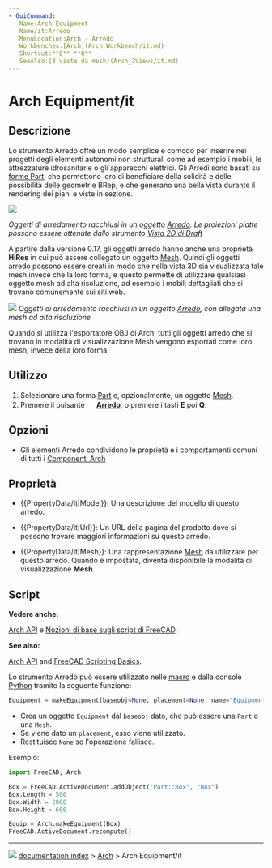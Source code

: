 ```yaml
---
- GuiCommand:
   Name:Arch Equipment
   Name/it:Arredo
   MenuLocation:Arch - Arredo
   Workbenches:[Arch](Arch_Workbench/it.md)
   Shortcut:**E** **Q**
   SeeAlso:[3 viste da mesh](Arch_3Views/it.md)
---
```


# Arch Equipment/it


</div>

## Descrizione


<div class="mw-translate-fuzzy">

Lo strumento Arredo offre un modo semplice e comodo per inserire nei progetti degli elementi autonomi non strutturali come ad esempio i mobili, le attrezzature idrosanitarie o gli apparecchi elettrici. Gli Arredi sono basati su [forme Part](Part_Workbench/it.md), che permettono loro di beneficiare della solidità e delle possibilità delle geometrie BRep, e che generano una bella vista durante il rendering dei piani e viste in sezione.


</div>

![](images/Arch_equipment_example.jpg )


<div class="mw-translate-fuzzy">



*Oggetti di arredamento racchiusi in un oggetto [Arredo](Arch_Equipment/it.md). Le proiezioni piatte possono essere ottenute dallo strumento [Vista 2D di Draft](Draft_Shape2DView/it.md)*


</div>


<div class="mw-translate-fuzzy">

A partire dalla versione 0.17, gli oggetti arredo hanno anche una proprietà **HiRes** in cui può essere collegato un oggetto [Mesh](Mesh_Workbench/it.md). Quindi gli oggetti arredo possono essere creati in modo che nella vista 3D sia visualizzata tale mesh invece che la loro forma, e questo permette di utilizzare qualsiasi oggetto mesh ad alta risoluzione, ad esempio i mobili dettagliati che si trovano comunemente sui siti web.


</div>

![](images/Arch_equipment_mesh.jpg ) 
*Oggetti di arredamento racchiusi in un oggetto [Arredo](Arch_Equipment/it.md), con allegata una mesh ad alta risoluzione*

Quando si utilizza l\'esportatore OBJ di Arch, tutti gli oggetti arredo che si trovano in modalità di visualizzazione Mesh vengono esportati come loro mesh, invece della loro forma.

## Utilizzo

1.  Selezionare una forma [Part](Part_Workbench/it.md) e, opzionalmente, un oggetto [Mesh](Mesh_Workbench/it.md).
2.  Premere il pulsante **<img src="images/Arch_Equipment.svg" width=16px> [Arredo](Arch_Equipment/it.md)**, o premere i tasti **E** poi **Q**.

## Opzioni

-   Gli elementi Arredo condividono le proprietà e i comportamenti comuni di tutti i [Componenti Arch](Arch_Component/it.md)

## Proprietà

-    {{PropertyData/it|Model}}: Una descrizione del modello di questo arredo.

-    {{PropertyData/it|Url}}: Un URL della pagina del prodotto dove si possono trovare maggiori informazioni su questo arredo.

-    {{PropertyData/it|Mesh}}: Una rappresentazione [Mesh](Mesh_Workbench/it.md) da utilizzare per questo arredo. Quando è impostata, diventa disponibile la modalità di visualizzazione **Mesh**.


<div class="mw-translate-fuzzy">

## Script


**Vedere anche:**

[Arch API](Arch_API/it.md) e [Nozioni di base sugli script di FreeCAD](FreeCAD_Scripting_Basics/it.md).


</div>


**See also:**

[Arch API](Arch_API.md) and [FreeCAD Scripting Basics](FreeCAD_Scripting_Basics.md).


<div class="mw-translate-fuzzy">

Lo strumento Arredo può essere utilizzato nelle [macro](macros/it.md) e dalla console [Python](Python/it.md) tramite la seguente funzione:


</div>


```python
Equipment = makeEquipment(baseobj=None, placement=None, name="Equipment")
```

-   Crea un oggetto `Equipment` dal `baseobj` dato, che può essere una `Part` o una `Mesh`.
-   Se viene dato un `placement`, esso viene utilizzato.
-   Restituisce `None` se l\'operazione fallisce.

Esempio: 
```python
import FreeCAD, Arch

Box = FreeCAD.ActiveDocument.addObject("Part::Box", "Box")
Box.Length = 500
Box.Width = 2000
Box.Height = 600

Equip = Arch.makeEquipment(Box)
FreeCAD.ActiveDocument.recompute()
```


<div class="mw-translate-fuzzy">





</div>



---
![](images/Button_right.svg) [documentation index](../README.md) > [Arch](Arch_Workbench.md) > Arch Equipment/it
